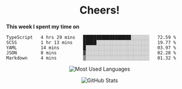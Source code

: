 <h1 align="center">Cheers!</h1>

**This week I spent my time on**
<!--START_SECTION:waka-->

```text
TypeScript   4 hrs 29 mins   ██████████████████░░░░░░░   72.59 %
SCSS         1 hr 13 mins    █████░░░░░░░░░░░░░░░░░░░░   19.77 %
YAML         14 mins         █░░░░░░░░░░░░░░░░░░░░░░░░   03.97 %
JSON         8 mins          ▓░░░░░░░░░░░░░░░░░░░░░░░░   02.28 %
Markdown     4 mins          ▒░░░░░░░░░░░░░░░░░░░░░░░░   01.32 %
```

<!--END_SECTION:waka-->

<p align="center"><img src="https://github-readme-stats.vercel.app/api/top-langs/?username=thnkrn&layout=compact&hide=html&theme=tokyonight" alt="Most Used Languages" /></p>

<p align="center"><img src="https://github-readme-stats.vercel.app/api?username=thnkrn&show_icons=true&count_private=true&theme=tokyonight" alt="GitHub Stats" /></p>

<!-- <p align="center"><a href="https://wakatime.com"><img src="https://wakatime.com/share/@thnkrn/40092326-d1bd-471b-89da-9a7c63939402.png" /></p>
 -->
